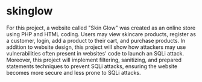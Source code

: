 # skinglow
For this project, a website called "Skin Glow" was created as an online store using PHP and HTML coding. Users may view skincare products, register as a customer, login, add a product to their cart, and purchase products. 
In addition to website design, this project will show how attackers may use vulnerabilities often present in websites' code to launch an SQLi attack. 
Moreover, this project will implement filtering, sanitizing, and prepared statements techniques to prevent SQLi attacks, ensuring the website becomes more secure and less prone to SQLi attacks.
